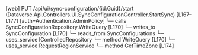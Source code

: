 [web] PUT /api/ui/sync-configuration/{id:Guid}/start  (Dataverse.Api.Controllers.UI.SyncConfigurationController.StartSync)  [L167–L177] [auth=Authentication.AdminPolicy]
  └─ calls SyncConfigurationRepository.WriteQuery [L170]
  └─ writes_to SyncConfiguration [L170]
    └─ reads_from SyncConfigurations
  └─ uses_service IControlledRepository<SyncConfiguration>
    └─ method WriteQuery [L170]
  └─ uses_service RequestRegionService
    └─ method GetTimeZone [L174]

